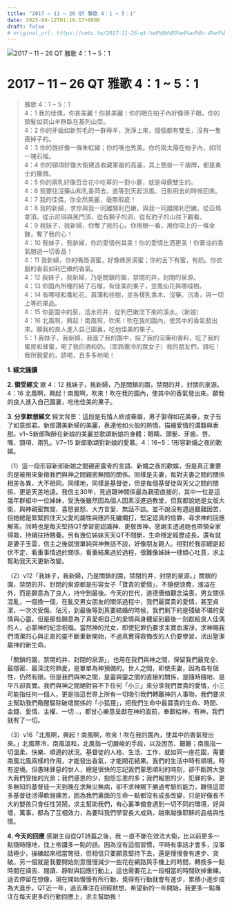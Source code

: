 ```yaml
---
title: "2017 – 11 – 26 QT 雅歌 4：1 ~ 5：1"
date: 2025-04-12T01:16:17+0800
draft: false
# original_url: https://cmtc.tw/2017-11-26-qt-%e9%9b%85%e6%ad%8c-4%ef%bc%9a1-5%ef%bc%9a1
---
```


![2017 – 11 – 26 QT 雅歌 4：1 ~ 5：1](/images/qt.jpg   "2017 – 11 – 26 QT 雅歌 4：1 ~ 5：1")

# 2017 – 11 – 26 QT 雅歌 4：1 ~ 5：1

> 雅歌 4：1 ~ 5：1  
> 4：1 我的佳偶，你甚美麗！你甚美麗！你的眼在帕子內好像鴿子眼。你的頭髮如同山羊群臥在基列山旁。  
> 4：2 你的牙齒如新剪毛的一群母羊，洗淨上來，個個都有雙生，沒有一隻喪掉子的。  
> 4：3 你的唇好像一條朱紅線；你的嘴也秀美。你的兩太陽在帕子內，如同一塊石榴。  
> 4：4 你的頸項好像大衛建造收藏軍器的高臺，其上懸掛一千盾牌，都是勇士的籐牌。  
> 4：5 你的兩乳好像百合花中吃草的一對小鹿，就是母鹿雙生的。  
> 4：6 我要往沒藥山和乳香岡去，直等到天起涼風、日影飛去的時候回來。  
> 4：7 我的佳偶，你全然美麗，毫無瑕疵！  
> 4：8 我的新婦，求你與我一同離開利巴嫩，與我一同離開利巴嫩。從亞瑪拿頂，從示尼珥與黑門頂，從有獅子的洞，從有豹子的山往下觀看。  
> 4：9 我妹子，我新婦，你奪了我的心。你用眼一看，用你項上的一條金鍊，奪了我的心！  
> 4：10 我妹子，我新婦，你的愛情何其美！你的愛情比酒更美！你膏油的香氣勝過一切香品！  
> 4：11 我新婦，你的嘴唇滴蜜，好像蜂房滴蜜；你的舌下有蜜，有奶。你衣服的香氣如利巴嫩的香氣。  
> 4：12 我妹子，我新婦，乃是關鎖的園，禁閉的井，封閉的泉源。  
> 4：13 你園內所種的結了石榴，有佳美的果子，並鳳仙花與哪噠樹。  
> 4：14 有哪噠和番紅花，菖蒲和桂樹，並各樣乳香木、沒藥、沉香，與一切上等的果品。  
> 4：15 你是園中的泉，活水的井，從利巴嫩流下來的溪水。（新娘）  
> 4：16 北風啊，興起！南風啊，吹來！吹在我的園內，使其中的香氣發出來。願我的良人進入自己園裏，吃他佳美的果子。  
> 5：1 我妹子，我新婦，我進了我的園中，採了我的沒藥和香料，吃了我的蜜房和蜂蜜，喝了我的酒和奶。（耶路撒冷的眾女子）我的朋友們，請吃！我所親愛的，請喝，且多多地喝！

**1. 經文誦讀**

**2. 領受經文**
歌 4：12 我妹子，我新婦，乃是關鎖的園，禁閉的井，封閉的泉源。  
4：16 北風啊，興起！南風啊，吹來！吹在我的園內，使其中的香氣發出來。願我的良人進入自己園裏，吃他佳美的果子。

**3. 分享默想經文**
經文背景：這段是有情人終成眷屬，男子娶得如花美眷，女子有了如意郎君。新郎讚美新婦的美麗，表達他如火般的熱情，描繪愛情的濃馥與香甜。v1\~5新郎陶醉在新娘的美麗並歌頌新娘的身體：眼睛、頭髮、牙齒、唇、嘴、頸項、兩乳。V7\~15 新郎歌頌對新娘的愛慕。4：16\~5：1形容新婚之夜的歡娛。

（1）這一段形容新郎新娘之間親密露骨的言語、新婚之夜的歡娛，但是真正重要的是被用來象徵我們與神之間親密無間的關係。同樣是夫妻，每對夫妻之間的關係相差各異，大不相同。同樣地，同樣是基督徒，但是每個基督徒與天父之間的關係，更是天差地遠。我信主30年，見過跟神關係最為親密直接的，其中一位是這幾年群組中一位姊妹，受洗後雖然因為個人因素沒進過教堂，但我都說她是女版大衛，與神親密無間、喜怒哀怒、大方言愛、無話不談。並不說沒有遇過艱難困苦，但她總是緊緊抓住天父愛的屬性與應許死纏爛打，堅定認真的信靠，尋求神的回應解答。同時也是每天堅持QT學習更認識神、更敬畏神，感謝主透過她也帶領全家得救，持續扶持餵養。另有幾位姊妹天天QT不間斷，生命穩定經歷成長。還有就是妻子玉雲，信主之後就很單純與神無話不談，好像朋友親人。相對於我卻總是起伏不定、看重事情過於關係，看重結果過於過程，很難像姊妹一樣傾心吐意，求主幫助我天天更新改變。

（2）v12「我妹子，我新婦，乃是關鎖的園，禁閉的井，封閉的泉源。」關鎖的園，禁閉的井、封閉的泉源都是形容女子「寶貴的愛情」，不隨便浪費，漲溢在外，而是願意為了良人，持守到最後。今天的世代，道德價值觀念淪喪，男女關係混亂，一個換一個，在亂交男女朋友的關係過程中，我們最寶貴的愛情，甚至貞潔，一次次受傷、玷污，到最後等到真要結婚的時候，我們剩下的是殘破不堪的愛情與心靈。但是那些願意為了真愛把自己的愛情與身體留到最後一刻獻給良人佳偶的人，必蒙神的紀念祝福。當然神的兒女，即使犯罪仍要求主寶血潔淨，求神賜我們清潔的心與正直的靈不斷重新開始，不過真實得救悔改的人仍要學習，活出聖潔屬神的新生命。

「關鎖的園，禁閉的井、封閉的泉源」，也用在我們與神之間，保留我們最完全、最隱密、最深沈的熱愛，是單單為神預備的。世人之間，即使夫妻，因為各有個性，仍然有限。但是我們與神之間，是靈與靈之間的直接的關係，是隨時隨地、是平凡卻真實。我們與神之間絕對容不下任何「小三」來分享我們寶貴的愛情，小三可能指任何一個人，更是指這世界上所有一切吸引我們轉離神的人事物，我們要求主幫助我們儆醒驅除破壞關係的「小狐狸」，把我們生命中最寶貴的生命、時間、金錢、愛情、主權、一切…，都甘心樂意呈獻在神的面前，奉獻給神，有神，我們就有了一切。

（3）v16「北風啊，興起！南風啊，吹來！吹在我的園內，使其中的香氣發出來。」北風寒冷，南風溫和，北風指一切嚴峻的手段，以及困苦、艱難；南風指一切溫柔、快樂、順適的狀況。基督徒的人格、生活、工作，就如同一座花園，需要南風北風兩樣的作用，才能發出香氣，才能開花結果。我們的生活中時有順境，時有逆境。但愚昧罪惡的世人，總是很快的忘記我們蒙恩順利的時刻，卻不斷誇大放大我們受挫的光景；我們感恩的少，抱怨忘恩的多；我們報恩的少，犯罪的多。更多無知的基督徒一天到晚在求無災無病，卻不求神賜下勝過考驗的能力，難怪這麼多基督徒活得軟弱痛苦，因為我們裏面的生命一點都沒有成長改變，只是好像長不大的嬰孩只會任性哭鬧。求主幫助我們，有心裏準備會遇到一切不同的環境，好與壞，萬事，都為了互相效力，為要叫我們學習長大成熟，越來越像耶穌的品格與性情。

**4. 今天的回應**
感謝主自從QT詩篇之後，我 一直不斷在效法大衛，比以前更多一點隨時隨地，找上帝講多一點的話。因為沒有這個習慣，平時有事話才會多，沒事話極少，操練起來相當彆扭，但相信只要願意堅持下去，還是慢慢會有進步、突破。另一個就是我要開始刻意慢慢減少一些花在網路與手機上的時間，轉換多一點時間在禱告、閱讀、靜默與回應行動上，這也需要花上一段相當的時間砍掉重練。過去停留在想像，現在開始慢慢有所行動，覺得有行動就會有進步，累積小進步成為大進步。QT近一年，過去專注在研經默想，希望新的一年開始，我更多一點專注在每天更多的行動回應上，求主幫助我！
